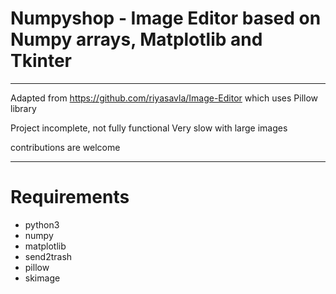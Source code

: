 # Numpyshop - Image Editor based on Numpy arrays, Matplotlib and Tkinter
--------------------------------------------------------

Adapted from https://github.com/riyasavla/Image-Editor
which uses Pillow library 

Project incomplete, not fully functional
Very slow with large images

contributions are welcome


-----------------------------
# Requirements

* python3
* numpy
* matplotlib
* send2trash
* pillow
* skimage
